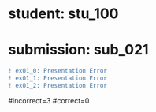 # student: stu_100
# submission: sub_021

```diff
! ex01_0: Presentation Error
! ex01_1: Presentation Error
! ex01_2: Presentation Error
```
#incorrect=3
#correct=0

